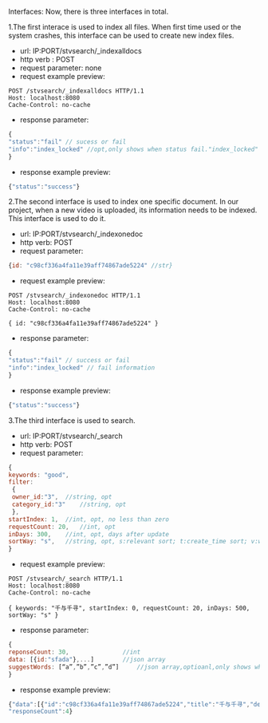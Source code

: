 Interfaces: Now, there is three interfaces in total.

1.The first interace is used to index all files. When first time used or the system crashes, this interface can be used to create new index files.
  - url: 	IP:PORT/stvsearch/_indexalldocs
  - http verb :	POST
  - request parameter: 	none
  - request example preview:
```http
POST /stvsearch/_indexalldocs HTTP/1.1
Host: localhost:8080
Cache-Control: no-cache
```
  - response parameter: 
```js
{
"status":"fail" // sucess or fail
"info":"index_locked" //opt,only shows when status fail."index_locked" means there is another index writer writing the index.
}
```
  - response example preview:
```js
{"status":"success"}
```

2.The second interface is used to index one specific document. In our project, when a new video is uploaded, its information needs to be indexed. This interface is used to do it.
  - url: IP:PORT/stvsearch/_indexonedoc
  - http verb: POST
  - request parameter: 
```js
{id: "c98cf336a4fa11e39aff74867ade5224" //str}
```
  - request example preview:
```http
POST /stvsearch/_indexonedoc HTTP/1.1
Host: localhost:8080
Cache-Control: no-cache

{ id: "c98cf336a4fa11e39aff74867ade5224" }
```
  - response parameter: 
```js
{
"status":"fail" // success or fail
"info":"index_locked" // fail information
}
```
  - response example preview:
```js
{"status":"success"}
```

3.The third interface is used to search.
  - url:	IP:PORT/stvsearch/_search
  - http verb: 	POST
  - request parameter:
```js
{
keywords: "good",
filter:
 {
 owner_id:"3",	//string, opt
 category_id:"3"	//string, opt
 },
startIndex: 1, 	//int, opt, no less than zero
requestCount: 20,	//int, opt
inDays: 300, 	//int, opt, days after update
sortWay: "s", 	//string, opt, s:relevant sort; t:create_time sort; v:watch_count sort;
}
```
  - request example preview:
```http
POST /stvsearch/_search HTTP/1.1
Host: localhost:8080
Cache-Control: no-cache

{ keywords: "千与千寻", startIndex: 0, requestCount: 20, inDays: 500, sortWay: "s" }
```
  - response parameter:
```js
{
reponseCount: 30,				//int
data: [{id:"sfada"},...]		//json array
suggestWords: [“a”,”b”,”c”,”d”] 	//json array,optioanl,only shows when responseCount < 3
}
```
  - response example preview:
```js
{"data":[{"id":"c98cf336a4fa11e39aff74867ade5224","title":"千与千寻","description":"a good movie"},{"id":"366f0bacb62f11e38b1e74867ade5224","title":"千与千寻4","description":"enjoy this movie"},{"id":"c64eb82cb62e11e39b8974867ade5224","title":"千与千寻2","description":"enjoy this movie"},{"id":"f0cf62a4b62e11e38b1e74867ade5224","title":"千与千寻3","description":"enjoy this movie"}],
"responseCount":4}
```